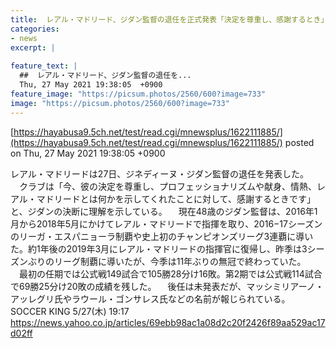 ```yaml
---
title:  レアル・マドリード、ジダン監督の退任を正式発表「決定を尊重し、感謝するとき」  
categories:
- news
excerpt: |
  
feature_text: |
  ##  レアル・マドリード、ジダン監督の退任を...
  Thu, 27 May 2021 19:38:05  +0900
feature_image: "https://picsum.photos/2560/600?image=733"
image: "https://picsum.photos/2560/600?image=733"
---
```


[https://hayabusa9.5ch.net/test/read.cgi/mnewsplus/1622111885/](https://hayabusa9.5ch.net/test/read.cgi/mnewsplus/1622111885/)
posted on Thu, 27 May 2021 19:38:05  +0900

<!--more-->

レアル・マドリードは27日、ジネディーヌ・ジダン監督の退任を発表した。 　クラブは「今、彼の決定を尊重し、プロフェッショナリズムや献身、情熱、レアル・マドリードとは何かを示してくれたことに対して、感謝するときです」と、ジダンの決断に理解を示している。 　現在48歳のジダン監督は、2016年1月から2018年5月にかけてレアル・マドリードで指揮を取り、2016−17シーズンのリーガ・エスパニョーラ制覇や史上初のチャンピオンズリーグ3連覇に導いた。約1年後の2019年3月にレアル・マドリードの指揮官に復帰し、昨季は3シーズンぶりのリーグ制覇に導いたが、今季は11年ぶりの無冠で終わっていた。 　最初の任期では公式戦149試合で105勝28分け16敗。第2期では公式戦114試合で69勝25分け20敗の成績を残した。 　後任は未発表だが、マッシミリアーノ・アッレグリ氏やラウール・ゴンサレス氏などの名前が報じられている。 SOCCER KING 5/27(木) 19:17 https://news.yahoo.co.jp/articles/69ebb98ac1a08d2c20f2426f89aa529ac17d02ff
